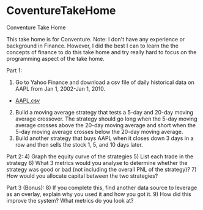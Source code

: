# CoventureTakeHome
Conventure Take Home

This take home is for Conventure. Note: I don't have any experience or background in Finance. However, I did the best I can to learn the the concepts of finance to do this take home and try really hard to focus on the programming aspect of the take home. 


Part 1:
1) Go to Yahoo Finance and download a csv file of daily historical data on AAPL from Jan 1, 2002-Jan 1, 2010.

- [AAPL.csv](https://github.com/bvi1994/CoventureTakeHome/blob/master/AAPL.csv)

2) Build a moving average strategy that tests a 5-day and 20-day moving average crossover.  The strategy should go long when the 5-day moving average crosses above the 20-day moving average and short when the 5-day moving average crosses below the 20-day moving average.
3) Build another strategy that buys AAPL when it closes down 3 days in a row and then sells the stock 1, 5, and 10 days later.  

Part 2: 
4) Graph the equity curve of the strategies
5) List each trade in the strategy
6) What 3 metrics would you analyse to determine whether the strategy was good or bad (not including the overall PNL of the strategy)?
7) How would you allocate capital between the two strategies? 

Part 3 (Bonus): 
8) If you complete this, find another data source to leverage as an overlay, explain why you used it and how you got it. 
9) How did this improve the system? What metrics do you look at?
